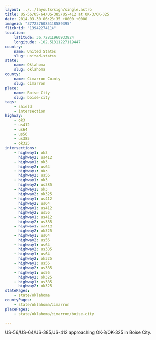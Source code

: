 ```yaml
---
layout: ../../layouts/sign/single.astro
title: US-56/US-64/US-385/US-412 at OK-3/OK-325
date: 2014-03-30 06:28:35 +0000 +0000
imageid: "3772376085148589395"
flickrid: "13942274114"
location:
    latitude: 36.72811960933824
    longitude: -102.51311227119447
country:
    name: United States
    slug: united-states
state:
    name: Oklahoma
    slug: oklahoma
county:
    name: Cimarron County
    slug: cimarron
place:
    name: Boise City
    slug: boise-city
tags:
    - shield
    - intersection
highway:
    - ok3
    - us412
    - us64
    - us56
    - us385
    - ok325
intersections:
    - highway1: ok3
      highway2: us412
    - highway1: ok3
      highway2: us64
    - highway1: ok3
      highway2: us56
    - highway1: ok3
      highway2: us385
    - highway1: ok3
      highway2: ok325
    - highway1: us412
      highway2: us64
    - highway1: us412
      highway2: us56
    - highway1: us412
      highway2: us385
    - highway1: us412
      highway2: ok325
    - highway1: us64
      highway2: us56
    - highway1: us64
      highway2: us385
    - highway1: us64
      highway2: ok325
    - highway1: us56
      highway2: us385
    - highway1: us56
      highway2: ok325
    - highway1: us385
      highway2: ok325
statePages:
    - state/oklahoma
countyPages:
    - state/oklahoma/cimarron
placePages:
    - state/oklahoma/cimarron/boise-city

---
```

US-56/US-64/US-385/US-412 approaching OK-3/OK-325 in Boise City.